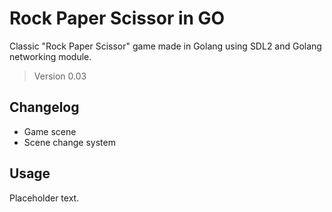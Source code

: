 # Rock Paper Scissor in GO

Classic "Rock Paper Scissor" game made in Golang using SDL2 and
Golang networking module. 

> Version 0.03

## Changelog

- Game scene
- Scene change system

## Usage

Placeholder text.